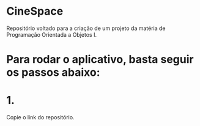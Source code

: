 # CineSpace
Repositório voltado para a criação de um projeto da matéria de Programação Orientada a Objetos I.
</br>
# Para rodar o aplicativo, basta seguir os passos abaixo:
# 1.
Copie o link do repositório.
